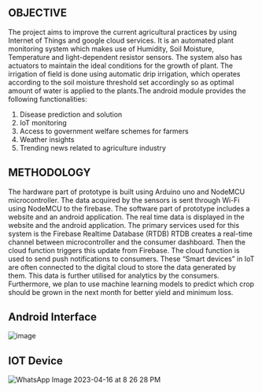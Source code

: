 ## OBJECTIVE

The project aims to improve the current agricultural practices by using Internet of Things and google cloud services. It is an automated plant monitoring system which makes use of Humidity, Soil Moisture, Temperature and light-dependent resistor sensors. The system also has actuators to maintain the ideal conditions for the growth of plant. The irrigation of field is done using automatic drip irrigation, which operates according to the soil moisture threshold set accordingly so as optimal amount of water is applied to the plants.The android module provides the following functionalities:
1. Disease prediction and solution
2. IoT monitoring
3. Access to government welfare schemes for farmers
4. Weather insights
5. Trending news related to agriculture industry<br>   
## METHODOLOGY
The hardware part of prototype is built using Arduino uno and NodeMCU microcontroller. The data acquired by the sensors is sent through Wi-Fi using NodeMCU to the firebase.
The software part of prototype includes a website and an android application. The real time data is displayed in the website and the android application. The primary services used for this system is the Firebase Realtime Database (RTDB) RTDB creates a real-time channel between microcontroller and the consumer dashboard. Then the cloud function triggers this update from Firebase. The cloud function is used to send push notifications to consumers. These “Smart devices” in IoT are often connected to the digital cloud to store the data generated by them. This data is further utilised for analytics by the consumers. Furthermore, we plan to use machine learning models to predict which crop should be grown in the next month for better yield and minimum loss.<br>
## **Android Interface**
![image](https://user-images.githubusercontent.com/93175201/232322549-f17c28b3-4954-4667-9a6d-16c49b6344bf.png)<br>
## **IOT Device**
![WhatsApp Image 2023-04-16 at 8 26 28 PM](https://user-images.githubusercontent.com/93175201/232321958-1bcd67c9-27e9-4fd4-98d4-6cf7563ff0f5.jpeg)
##

